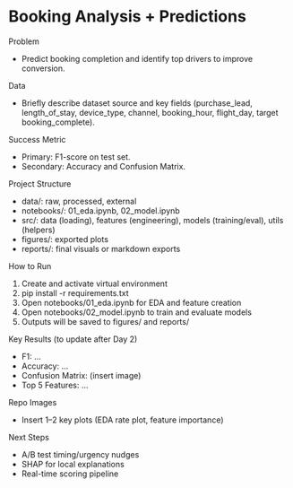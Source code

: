 # Booking Analysis + Predictions

Problem
- Predict booking completion and identify top drivers to improve conversion.

Data
- Briefly describe dataset source and key fields (purchase_lead, length_of_stay, device_type, channel, booking_hour, flight_day, target booking_complete).

Success Metric
- Primary: F1-score on test set.
- Secondary: Accuracy and Confusion Matrix.

Project Structure
- data/: raw, processed, external
- notebooks/: 01_eda.ipynb, 02_model.ipynb
- src/: data (loading), features (engineering), models (training/eval), utils (helpers)
- figures/: exported plots
- reports/: final visuals or markdown exports

How to Run
1. Create and activate virtual environment
2. pip install -r requirements.txt
3. Open notebooks/01_eda.ipynb for EDA and feature creation
4. Open notebooks/02_model.ipynb to train and evaluate models
5. Outputs will be saved to figures/ and reports/

Key Results (to update after Day 2)
- F1: …
- Accuracy: …
- Confusion Matrix: (insert image)
- Top 5 Features: …

Repo Images
- Insert 1–2 key plots (EDA rate plot, feature importance)

Next Steps
- A/B test timing/urgency nudges
- SHAP for local explanations
- Real-time scoring pipeline

